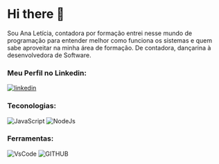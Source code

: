 # Hi there 👋


Sou Ana Letícia, contadora por formação entrei nesse mundo de programação para entender melhor como funciona os sistemas e quem sabe aproveitar na minha área de formação.
De contadora, dançarina à desenvolvedora de Software.

### Meu Perfil no Linkedin:


[![linkedin](https://img.shields.io/badge/LinkedIn-0077B5?style=for-the-badge&logo=linkedin&logoColor=white)](https://www.linkedin.com/in/ana-leticia-lopes/) 


### Teconologias:

![JavaScript](https://img.shields.io/badge/JavaScript-323330?style=for-the-badge&logo=javascript&logoColor=F7DF1E)
![NodeJs](https://img.shields.io/badge/Node%20js-339933?style=for-the-badge&logo=nodedotjs&logoColor=white)

### Ferramentas:
![VsCode](https://img.shields.io/badge/VSCode-0078D4?style=for-the-badge&logo=visual%20studio%20code&logoColor=white) 
![GITHUB](https://img.shields.io/badge/GitHub-100000?style=for-the-badge&logo=github&logoColor=white)

